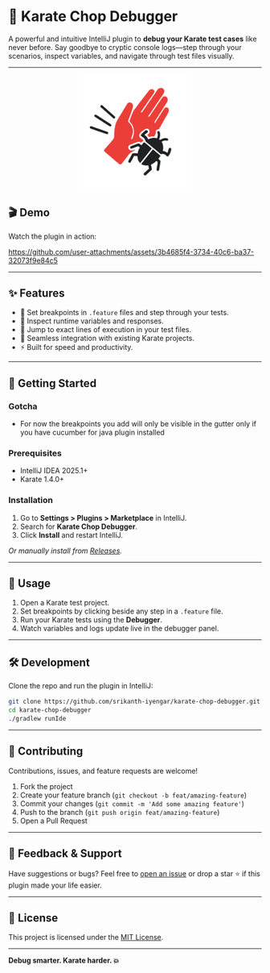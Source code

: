 # 🥋 Karate Chop Debugger

A powerful and intuitive IntelliJ plugin to **debug your Karate test cases** like never before. Say goodbye to cryptic
console logs—step through your scenarios, inspect variables, and navigate through test files visually.

---
<p align='center'>
    <img width="45%" src="./docs/logo.svg">
</p>

## 🎬 Demo

Watch the plugin in action:


https://github.com/user-attachments/assets/3b4685f4-3734-40c6-ba37-32073f9e84c5


---

## ✨ Features

- 🐞 Set breakpoints in `.feature` files and step through your tests.
- 👀 Inspect runtime variables and responses.
- 📂 Jump to exact lines of execution in your test files.
- 🔄 Seamless integration with existing Karate projects.
- ⚡ Built for speed and productivity.

---

## 🚀 Getting Started

### Gotcha

- For now the breakpoints you add will only be visible in the gutter only if you have cucumber for java plugin installed

### Prerequisites

- IntelliJ IDEA 2025.1+
- Karate 1.4.0+

### Installation

1. Go to **Settings > Plugins > Marketplace** in IntelliJ.
2. Search for **Karate Chop Debugger**.
3. Click **Install** and restart IntelliJ.

_Or manually install from [Releases](https://github.com/srikanth-iyengar/karate-chop-debugger/releases)._

---

## 🔧 Usage

1. Open a Karate test project.
2. Set breakpoints by clicking beside any step in a `.feature` file.
3. Run your Karate tests using the **Debugger**.
4. Watch variables and logs update live in the debugger panel.

---

## 🛠 Development

Clone the repo and run the plugin in IntelliJ:

```bash
git clone https://github.com/srikanth-iyengar/karate-chop-debugger.git
cd karate-chop-debugger
./gradlew runIde
```

---

## 🤝 Contributing

Contributions, issues, and feature requests are welcome!

1. Fork the project
2. Create your feature branch (`git checkout -b feat/amazing-feature`)
3. Commit your changes (`git commit -m 'Add some amazing feature'`)
4. Push to the branch (`git push origin feat/amazing-feature`)
5. Open a Pull Request

---

## 📣 Feedback & Support

Have suggestions or bugs? Feel free
to [open an issue](https://github.com/srikanth-iyengar/karate-chop-debugger/issues) or drop a star ⭐️ if this plugin
made your life easier.

---

## 📄 License

This project is licensed under the [MIT License](LICENSE).

---

**Debug smarter. Karate harder. 💥**

